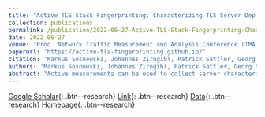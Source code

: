 ```yaml
---
title: "Active TLS Stack Fingerprinting: Characterizing TLS Server Deployments at Scale"
collection: publications
permalink: /publication/2022-06-27-Active-TLS-Stack-Fingerprinting-Characterizing-TLS-Server-Deployments-at-Scale
date: 2022-06-27
venue: 'Proc. Network Traffic Measurement and Analysis Conference (TMA)'
paperurl: 'https://active-tls-fingerprinting.github.io/'
citation: 'Markus Sosnowski, Johannes Zirngibl, Patrick Sattler, Georg Carle, Claas Grohnfeldt, Michele Russo, Daniele Sgandurra&quot;Active TLS Stack Fingerprinting: Characterizing TLS Server Deployments at Scale.&quot; Proc. Network Traffic Measurement and Analysis Conference (TMA), 2022.'
authors: 'Markus Sosnowski, Johannes Zirngibl, Patrick Sattler, Georg Carle, Claas Grohnfeldt, Michele Russo, Daniele Sgandurra'
abstract: "Active measurements can be used to collect server characteristics on a large scale. This kind of metadata can help discovering hidden relations and commonalities among server deployments offering new possibilities to cluster and classify them. As an example, identifying a previously-unknown cybercriminal infrastructures can be a valuable source for cyber-threat intelligence. We propose herein an active measurement-based methodology for acquiring Transport Layer Security (TLS) metadata from servers and leverage it for their fingerprinting. Our fingerprints capture the characteristic behavior of the TLS stack primarily caused by the implementation, configuration, and hardware support of the underlying server. Using an empirical optimization strategy that maximizes information gain from every handshake to minimize measurement costs, we generated 10 general-purpose Client Hellos used as scanning probes to create a large database of TLS configurations used for classifying servers. We fingerprinted 28 million servers from the Alexa and Majestic toplists and two Command and Control (C2) blocklists over a period of 30 weeks with weekly snapshots as foundation for two long-term case studies: classification of Content Delivery Network and C2 servers. The proposed methodology shows a precision of more than 99 % and enables a stable identification of new servers over time. This study describes a new opportunity for active measurements to provide valuable insights into the Internet that can be used in security-relevant use cases."
---
```

[Google Scholar](https://scholar.google.com/scholar?q=Active+TLS+Stack+Fingerprinting:+Characterizing+TLS+Server+Deployments+at+Scale){: .btn--research} [Link](https://active-tls-fingerprinting.github.io/){: .btn--research} [Data](https://doi.org/10.14459/2022mp1658435){: .btn--research} [Homepage](https://active-tls-fingerprinting.github.io/){: .btn--research}